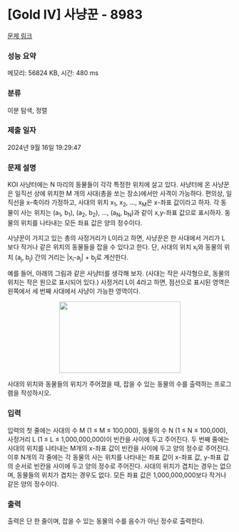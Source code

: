 # [Gold IV] 사냥꾼 - 8983 

[문제 링크](https://www.acmicpc.net/problem/8983) 

### 성능 요약

메모리: 56824 KB, 시간: 480 ms

### 분류

이분 탐색, 정렬

### 제출 일자

2024년 9월 16일 19:29:47

### 문제 설명

<p>KOI 사냥터에는 N 마리의 동물들이 각각 특정한 위치에 살고 있다. 사냥터에 온 사냥꾼은 일직선 상에 위치한 M 개의 사대(총을 쏘는 장소)에서만 사격이 가능하다. 편의상, 일직선을 x-축이라 가정하고, 사대의 위치 x<sub>1</sub>, x<sub>2</sub>, ..., x<sub>M</sub>은 x-좌표 값이라고 하자. 각 동물이 사는 위치는 (a<sub>1</sub>, b<sub>1</sub>), (a<sub>2</sub>, b<sub>2</sub>), ..., (a<sub>N</sub>, b<sub>N</sub>)과 같이 x,y-좌표 값으로 표시하자. 동물의 위치를 나타내는 모든 좌표 값은 양의 정수이다.</p>

<p>사냥꾼이 가지고 있는 총의 사정거리가 L이라고 하면, 사냥꾼은 한 사대에서 거리가 L 보다 작거나 같은 위치의 동물들을 잡을 수 있다고 한다. 단, 사대의 위치 x<sub>i</sub>와 동물의 위치 (a<sub>j</sub>, b<sub>j</sub>) 간의 거리는 |x<sub>i</sub>-a<sub>j</sub>| + b<sub>j</sub>로 계산한다.</p>

<p>예를 들어, 아래의 그림과 같은 사냥터를 생각해 보자. (사대는 작은 사각형으로, 동물의 위치는 작은 원으로 표시되어 있다.) 사정거리 L이 4라고 하면, 점선으로 표시된 영역은 왼쪽에서 세 번째 사대에서 사냥이 가능한 영역이다.</p>

<p style="text-align: center;"><img alt="" src="https://upload.acmicpc.net/80de7dba-b822-4f30-b833-de3071af385b/-/preview/" style="width: 272px; height: 160px;"></p>

<p>사대의 위치와 동물들의 위치가 주어졌을 때, 잡을 수 있는 동물의 수를 출력하는 프로그램을 작성하시오.</p>

### 입력 

 <p>입력의 첫 줄에는 사대의 수 M (1 ≤ M ≤ 100,000), 동물의 수 N (1 ≤ N ≤ 100,000), 사정거리 L (1 ≤ L ≤ 1,000,000,000)이 빈칸을 사이에 두고 주어진다. 두 번째 줄에는 사대의 위치를 나타내는 M개의 x-좌표 값이 빈칸을 사이에 두고 양의 정수로 주어진다. 이후 N개의 각 줄에는 각 동물의 사는 위치를 나타내는 좌표 값이 x-좌표 값, y-좌표 값의 순서로 빈칸을 사이에 두고 양의 정수로 주어진다. 사대의 위치가 겹치는 경우는 없으며, 동물들의 위치가 겹치는 경우도 없다. 모든 좌표 값은 1,000,000,000보다 작거나 같은 양의 정수이다. </p>

### 출력 

 <p>출력은 단 한 줄이며, 잡을 수 있는 동물의 수를 음수가 아닌 정수로 출력한다.</p>


